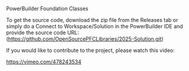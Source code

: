PowerBuilder Foundation Classes

To get the source code, download the zip file from the Releases tab or simply do a Connect to Workspace/Solution in the PowerBuilder IDE and provide the source code URL: (https://github.com/OpenSourcePFCLibraries/2025-Solution.git)

If you would like to contribute to the project, please watch this video:

https://vimeo.com/478243534
